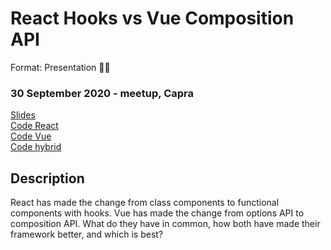 # React Hooks vs Vue Composition API

Format: Presentation 👨‍🏫

### 30 September 2020 - meetup, Capra

[Slides](https://docs.google.com/presentation/d/1wcFtRV1rImSPutvYUUvdSBIRn8zHco9mJEsXEGYkpeg/edit?usp=sharing)  
[Code React](https://stackblitz.com/edit/react-hooks-demo-xyz)  
[Code Vue](https://stackblitz.com/edit/vue-composition-api-demo)  
[Code hybrid](https://stackblitz.com/edit/react-global-state-with-vue)

## Description

React has made the change from class components to functional components with hooks. Vue has made the change from options API to composition API. What do they have in common, how both have made their framework better, and which is best?

